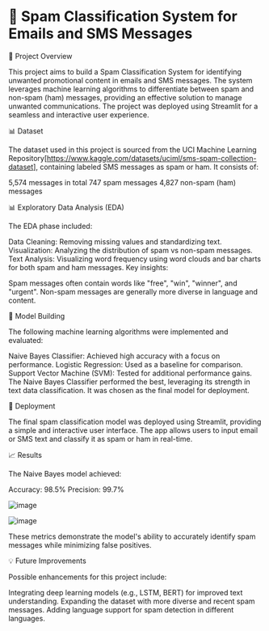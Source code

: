 # 📧 Spam Classification System for Emails and SMS Messages


🎯 Project Overview

This project aims to build a Spam Classification System for identifying unwanted promotional content in emails and SMS messages. The system leverages machine learning algorithms to differentiate between spam and non-spam (ham) messages, providing an effective solution to manage unwanted communications.
The project was deployed using Streamlit for a seamless and interactive user experience.

📊 Dataset

The dataset used in this project is sourced from the UCI Machine Learning Repository[https://www.kaggle.com/datasets/uciml/sms-spam-collection-dataset], containing labeled SMS messages as spam or ham. It consists of:

5,574 messages in total
747 spam messages
4,827 non-spam (ham) messages

📊 Exploratory Data Analysis (EDA)

The EDA phase included:

Data Cleaning: Removing missing values and standardizing text.
Visualization: Analyzing the distribution of spam vs non-spam messages.
Text Analysis: Visualizing word frequency using word clouds and bar charts for both spam and ham messages.
Key insights:

Spam messages often contain words like "free", "win", "winner", and "urgent".
Non-spam messages are generally more diverse in language and content.

🤖 Model Building

The following machine learning algorithms were implemented and evaluated:

Naive Bayes Classifier: Achieved high accuracy with a focus on performance.
Logistic Regression: Used as a baseline for comparison.
Support Vector Machine (SVM): Tested for additional performance gains.
The Naive Bayes Classifier performed the best, leveraging its strength in text data classification. It was chosen as the final model for deployment.

🚀 Deployment

The final spam classification model was deployed using Streamlit, providing a simple and interactive user interface. The app allows users to input email or SMS text and classify it as spam or ham in real-time.

📈 Results

The Naive Bayes model achieved:

Accuracy: 98.5%
Precision: 99.7%

![image](https://github.com/user-attachments/assets/a1be9d14-cb51-4f55-b242-e8f0a726121f)

![image](https://github.com/user-attachments/assets/8b9a2c0e-ef00-4200-b5ce-4173fa387f8b)



These metrics demonstrate the model's ability to accurately identify spam messages while minimizing false positives.

💡 Future Improvements

Possible enhancements for this project include:

Integrating deep learning models (e.g., LSTM, BERT) for improved text understanding.
Expanding the dataset with more diverse and recent spam messages.
Adding language support for spam detection in different languages.
